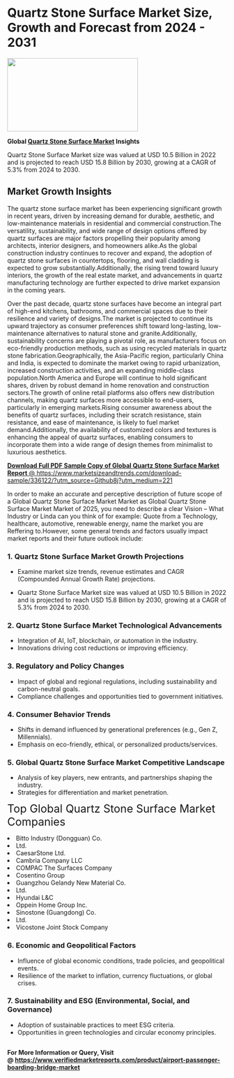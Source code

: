 <H1>Quartz Stone Surface Market Size, Growth and Forecast from 2024 - 2031</H1><img class="aligncenter size-medium wp-image-584254" src="https://thirdeyenews.in/wp-content/uploads/2024/09/Global-Market-Research-300x168.jpeg" alt="" width="300" height="168" /><p><strong>Global&nbsp;<a href="https://www.marketsizeandtrends.com/download-sample/336122/?utm_source=Github8j?utm_medium=221">Quartz Stone Surface Market</a> Insights</strong></p><p>Quartz Stone Surface Market size was valued at USD 10.5 Billion in 2022 and is projected to reach USD 15.8 Billion by 2030, growing at a CAGR of 5.3% from 2024 to 2030.</p><p><h2>Market Growth Insights</h2> <p>The quartz stone surface market has been experiencing significant growth in recent years, driven by increasing demand for durable, aesthetic, and low-maintenance materials in residential and commercial construction.The versatility, sustainability, and wide range of design options offered by quartz surfaces are major factors propelling their popularity among architects, interior designers, and homeowners alike.As the global construction industry continues to recover and expand, the adoption of quartz stone surfaces in countertops, flooring, and wall cladding is expected to grow substantially.Additionally, the rising trend toward luxury interiors, the growth of the real estate market, and advancements in quartz manufacturing technology are further expected to drive market expansion in the coming years.</p> <p><a href="download-sample-link"></a></p> <p>Over the past decade, quartz stone surfaces have become an integral part of high-end kitchens, bathrooms, and commercial spaces due to their resilience and variety of designs.The market is projected to continue its upward trajectory as consumer preferences shift toward long-lasting, low-maintenance alternatives to natural stone and granite.Additionally, sustainability concerns are playing a pivotal role, as manufacturers focus on eco-friendly production methods, such as using recycled materials in quartz stone fabrication.Geographically, the Asia-Pacific region, particularly China and India, is expected to dominate the market owing to rapid urbanization, increased construction activities, and an expanding middle-class population.North America and Europe will continue to hold significant shares, driven by robust demand in home renovation and construction sectors.The growth of online retail platforms also offers new distribution channels, making quartz surfaces more accessible to end-users, particularly in emerging markets.Rising consumer awareness about the benefits of quartz surfaces, including their scratch resistance, stain resistance, and ease of maintenance, is likely to fuel market demand.Additionally, the availability of customized colors and textures is enhancing the appeal of quartz surfaces, enabling consumers to incorporate them into a wide range of design themes from minimalist to luxurious aesthetics.<p><a href="get-more-link"></p><p><span class=""><strong>Download Full PDF Sample Copy of Global Quartz Stone Surface Market Report</strong> @ <a href="https://www.marketsizeandtrends.com/download-sample/336122/?utm_source=Github8j?utm_medium=221" target="_blank">https://www.marketsizeandtrends.com/download-sample/336122/?utm_source=Github8j?utm_medium=221</a></span></p><p>In order to make an accurate and perceptive description of future scope of a Global&nbsp;Quartz Stone Surface Market Market as Global&nbsp;Quartz Stone Surface Market Market of 2025, you need to describe a clear Vision &ndash; What Industry or Linda can you think of for example: Quote from a Technology, healthcare, automotive, renewable energy, name the market you are Reffering to.However, some general trends and factors usually impact market reports and their future outlook include:</p><h3>1.&nbsp;<strong>Quartz Stone Surface Market Growth Projections</strong></h3><ul><li>Examine market size trends, revenue estimates and CAGR (Compounded Annual Growth Rate) projections.</li><li><p>Quartz Stone Surface Market size was valued at USD 10.5 Billion in 2022 and is projected to reach USD 15.8 Billion by 2030, growing at a CAGR of 5.3% from 2024 to 2030.</p></li></ul><h3>2.&nbsp;<strong>Quartz Stone Surface Market Technological Advancements</strong></h3><ul><li>Integration of AI, IoT, blockchain, or automation in the industry.</li><li>Innovations driving cost reductions or improving efficiency.</li></ul><h3>3.&nbsp;<strong>Regulatory and Policy Changes</strong></h3><ul><li>Impact of global and regional regulations, including sustainability and carbon-neutral goals.</li><li>Compliance challenges and opportunities tied to government initiatives.</li></ul><h3>4.&nbsp;<strong>Consumer Behavior Trends</strong></h3><ul><li>Shifts in demand influenced by generational preferences (e.g., Gen Z, Millennials).</li><li>Emphasis on eco-friendly, ethical, or personalized products/services.</li></ul><h3>5.&nbsp;<strong>Global Quartz Stone Surface Market Competitive Landscape</strong></h3><ul><li>Analysis of key players, new entrants, and partnerships shaping the industry.</li><li>Strategies for differentiation and market penetration.</li></ul><p data-pm-slice="1 1 []"><span style="color: inherit; font-family: inherit; font-size: 25px;">Top Global Quartz Stone Surface Market Companies</span></p><div class="" data-test-id=""><p><li>Bitto Industry (Dongguan) Co.</li><li> Ltd.</li><li> CaesarStone Ltd.</li><li> Cambria Company LLC</li><li> COMPAC The Surfaces Company</li><li> Cosentino Group</li><li> Guangzhou Gelandy New Material Co.</li><li>Ltd.</li><li> Hyundai L&C</li><li> Oppein Home Group Inc.</li><li> Sinostone (Guangdong) Co.</li><li> Ltd.</li><li> Vicostone Joint Stock Company</li></p></div><h3>6.&nbsp;<strong>Economic and Geopolitical Factors</strong></h3><ul><li>Influence of global economic conditions, trade policies, and geopolitical events.</li><li>Resilience of the market to inflation, currency fluctuations, or global crises.</li></ul><h3>7.&nbsp;<strong>Sustainability and ESG (Environmental, Social, and Governance)</strong></h3><ul><li>Adoption of sustainable practices to meet ESG criteria.</li><li>Opportunities in green technologies and circular economy principles.</li></ul><h2><strong style="font-size: 14px;">For More Information or Query, Visit @&nbsp;</strong><a style="background-color: #ffffff; font-size: 14px;" href="https://www.marketsizeandtrends.com/report/quartz-stone-surface-market/" target="_blank">https://www.verifiedmarketreports.com/product/airport-passenger-boarding-bridge-market</a></h2>